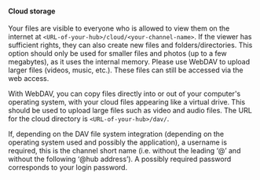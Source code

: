 #### Cloud storage

Your files are visible to everyone who is allowed to view them on the internet at `<URL-of-your-hub>/cloud/<your-channel-name>`. If the viewer has sufficient rights, they can also create new files and folders/directories. This option should only be used for smaller files and photos (up to a few megabytes), as it uses the internal memory. Please use WebDAV to upload larger files (videos, music, etc.). These files can still be accessed via the web access.

With WebDAV, you can copy files directly into or out of your computer's operating system, with your cloud files appearing like a virtual drive. This should be used to upload large files such as video and audio files.
The URL for the cloud directory is `<URL-of-your-hub>/dav/`.

If, depending on the DAV file system integration (depending on the operating system used and possibly the application), a username is required, this is the channel short name (i.e. without the leading ‘@’ and without the following ‘@hub address’). A possibly required password corresponds to your login password.
